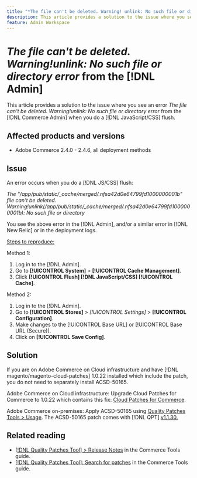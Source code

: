 ```yaml
---
title: "*The file can't be deleted. Warning! unlink: No such file or directory error* from the [!DNL Admin]"
description: This article provides a solution to the issue where you see an error *The file can't be deleted. Warning!unlink No such file or directory error* from the [!DNL Admin] when you do a [!DNL Javascript/CSS] flush.
feature: Admin Workspace
---
```


# *The file can't be deleted. Warning!unlink: No such file or directory error* from the [!DNL Admin]

This article provides a solution to the issue where you see an error *The file can't be deleted. Warning!unlink: No such file or directory error* from the [!DNL Commerce Admin] when you do a [!DNL JavaScript/CSS] flush.

## Affected products and versions

* Adobe Commerce 2.4.0 - 2.4.6, all deployment methods

## Issue

An error occurs when you do a [!DNL JS/CSS] flush:

*The "/app/pub/static/_cache/merged/.nfsa42d0e64799fd1000000001b" file can't be deleted. Warning!unlink(/app/pub/static/_cache/merged/.nfsa42d0e64799fd1000000001b): No such file or directory*

You see the above error in the [!DNL Admin], and/or a similar error in [!DNL New Relic] or in the deployment logs.

<u>Steps to reproduce:</u>

Method 1:

1. Log in to the [!DNL Admin].
1. Go to **[!UICONTROL System]** > **[!UICONTROL Cache Management]**.
1. Click **[!UICONTROL Flush] [!DNL JavaScript/CSS] [!UICONTROL Cache]**.

Method 2:

1. Log in to the [!DNL Admin].
1. Go to **[!UICONTROL Stores]** > *[!UICONTROL Settings]* > **[!UICONTROL Configuration]**.
1. Make changes to the [!UICONTROL Base URL] or [!UICONTROL Base URL (Secure)].
1. Click on **[!UICONTROL Save Config]**.

## Solution

If you are on Adobe Commerce on Cloud infrastructure and have [!DNL magento/magento-cloud-patches] 1.0.22 installed which include the patch, you do not need to separately install ACSD-50165.

Adobe Commerce on Cloud infrastructure: Upgrade Cloud Patches for Commerce to 1.0.22 which contains this fix: [Cloud Patches for Commerce](/docs/commerce-cloud-service/user-guide/release-notes/cloud-patches.html).

Adobe Commerce on-premises: Apply ACSD-50165 using [Quality Patches Tools > Usage](/docs/commerce-operations/tools/quality-patches-tool/usage.html). The ACSD-50165 patch comes with [!DNL QPT] [v1.1.30.](/docs/commerce-operations/tools/quality-patches-tool/release-notes.html#v1-1-30)

## Related reading

* [[!DNL Quality Patches Tool] > Release Notes](/docs/commerce-operations/tools/quality-patches-tool/release-notes.html) in the Commerce Tools guide.
* [[!DNL Quality Patches Tool]: Search for patches](https://experienceleague.adobe.com/tools/commerce-quality-patches/index.html) in the Commerce Tools guide.
